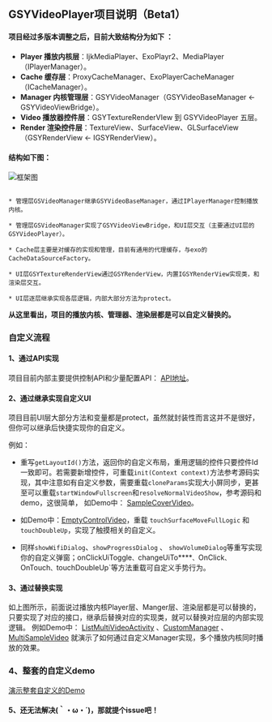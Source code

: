 ## GSYVideoPlayer项目说明（Beta1）

#### 项目经过多版本调整之后，目前大致结构分为如下 ：

* **Player 播放内核层**：IjkMediaPlayer、ExoPlayr2、MediaPlayer（IPlayerManager）。
* **Cache 缓存层**：ProxyCacheManager、ExoPlayerCacheManager（ICacheManager）。
* **Manager 内核管理层**：GSYVideoManager（GSYVideoBaseManager <- GSYVideoViewBridge）。
* **Video  播放器控件层**：GSYTextureRenderVIew 到 GSYVideoPlayer 五层。
* **Render 渲染控件层**：TextureView、SurfaceView、GLSurfaceView（GSYRenderView <- IGSYRenderView）。

#### 结构如下图：

![框架图](https://raw.githubusercontent.com/CarGuo/GSYVideoPlayer/master/StructureChart2.jpg)

```

* 管理层GSVideoManager继承GSYVideoBaseManager，通过IPlayerManager控制播放内核。

* 管理层GSVideoManager实现了GSYVideoViewBridge，和UI层交互（主要通过UI层的GSYVideoPlayer）。

* Cache层主要是对缓存的实现和管理，目前有通用的代理缓存，与exo的CacheDataSourceFactory。

* UI层GSYTextureRenderView通过GSYRenderView，内置IGSYRenderView实现类，和渲染层交互。

* UI层逐层继承实现各层逻辑，内部大部分方法为protect。

```

**从这里看出，项目的播放内核、管理器、渲染层都是可以自定义替换的。**

### 自定义流程

#### 1、通过API实现
项目目前内部主要提供控制API和少量配置API：
[API地址](https://github.com/CarGuo/GSYVideoPlayer/wiki/%E5%9F%BA%E7%A1%80Player-API)。

#### 2、通过继承实现自定义UI
项目目前UI层大部分方法和变量都是protect，虽然就封装性而言这并不是很好，但你可以继承后快捷实现你的自定义。

例如：

* 重写`getLayoutId()`方法，返回你的自定义布局，重用逻辑的控件只要控件Id一致即可。若需要新增控件，可重载`init(Context context)`方法参考源码实现，其中注意如有自定义参数，需要重载`cloneParams`实现大小屏同步，更甚至可以重载`startWindowFullscreen`和`resolveNormalVideoShow`，参考源码和demo，这很简单， 如Demo中： [SampleCoverVideo](https://github.com/CarGuo/GSYVideoPlayer/blob/master/app/src/main/java/com/example/gsyvideoplayer/video/SampleCoverVideo.java)。

* 如Demo中：[EmptyControlVideo](https://github.com/CarGuo/GSYVideoPlayer/blob/master/app/src/main/java/com/example/gsyvideoplayer/video/EmptyControlVideo.java)，重载 `touchSurfaceMoveFullLogic` 和 `touchDoubleUp`，实现了触摸相关的自定义。

* 同样`showWifiDialog`、`showProgressDialog` 、 `showVolumeDialog`等重写实现你的自定义弹窗；onClickUiToggle`、`changeUiTo****`、`OnClick`、`OnTouch`、`touchDoubleUp`等方法重载可自定义手势行为。

#### 3、通过替换实现

如上图所示，前面说过播放内核Player层、Manger层、渲染层都是可以替换的，只要实现了对应的接口，继承后替换对应的实现类，就可以替换对应层的内部实现逻辑。
例如Demo中： [ListMultiVideoActivity](https://github.com/CarGuo/GSYVideoPlayer/blob/master/app/src/main/java/com/example/gsyvideoplayer/ListMultiVideoActivity.java) 、[CustomManager](https://github.com/CarGuo/GSYVideoPlayer/blob/master/app/src/main/java/com/example/gsyvideoplayer/video/manager/CustomManager.java) 、[MultiSampleVideo](https://github.com/CarGuo/GSYVideoPlayer/blob/master/app/src/main/java/com/example/gsyvideoplayer/video/MultiSampleVideo.java)  就演示了如何通过自定义Manager实现，多个播放内核同时播放的效果。


### 4、整套的自定义demo

[演示整套自定义的Demo](https://github.com/CarGuo/GSYVideoPlayer/tree/master/app/src/main/java/com/example/gsyvideoplayer/exo)


#### 5、还无法解决(｀・ω・´)，那就提个issue吧！

